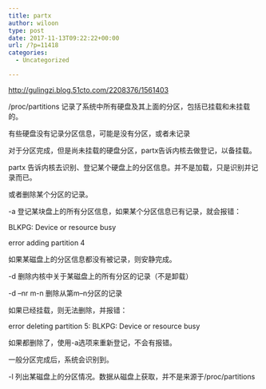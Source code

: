 ```yaml
---
title: partx
author: wiloon
type: post
date: 2017-11-13T09:22:22+00:00
url: /?p=11418
categories:
  - Uncategorized

---
```

http://gulingzi.blog.51cto.com/2208376/1561403

/proc/partitions 记录了系统中所有硬盘及其上面的分区，包括已挂载和未挂载的。
  
有些硬盘没有记录分区信息，可能是没有分区，或者未记录

对于分区完成，但是尚未挂载的硬盘分区，partx告诉内核去做登记，以备挂载。
  
partx 告诉内核去识别、登记某个硬盘上的分区信息。并不是加载，只是识别并记录而已。
      
或者删除某个分区的记录。

-a 登记某块盘上的所有分区信息，如果某个分区信息已有记录，就会报错：
    
BLKPG: Device or resource busy
    
error adding partition 4

如果某磁盘上的分区信息都没有被记录，则安静完成。

-d 删除内核中关于某磁盘上的所有分区的记录（不是卸载）
  
-d &#8211;nr m-n 删除从第m&#8211;n分区的记录

如果已经挂载，则无法删除，并报错：
  
error deleting partition 5: BLKPG: Device or resource busy

如果都删除了，使用-a选项来重新登记，不会有报错。

一般分区完成后，系统会识别到。

-l 列出某磁盘上的分区情况。数据从磁盘上获取，并不是来源于/proc/partitions